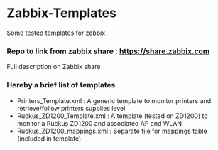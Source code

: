 # Zabbix-Templates
Some tested templates for zabbix
### Repo to link from zabbix share : https://share.zabbix.com
Full description on Zabbix share

### Hereby a brief list of templates
- Printers_Template.xml : A generic template to monitor printers and retrieve/follow printers supplies level
- Ruckus_ZD1200_Template.xml : A template (tested on ZD1200) to monitor a Ruckus ZD1200 and associated AP and WLAN
- Ruckus_ZD1200_mappings.xml : Separate file for mappings table (included in template)

